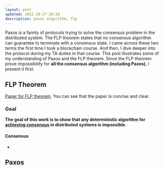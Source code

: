 ```yaml
---
layout: post
updated: 2022-10-27 20:24
description: paxos algorithm, flp
---
```


Paxos is a family of protocols trying to solve the consensus problem in the distributed system. The FLP theorem states that no consensus algorithm can guarantee to terminate with a consensus state. I came across these two terms the first time I took a blockchain course. And then, I dive deeper into the protocol during my TA duties in that course. This post illustrates some of my understanding of Paxos and the FLP theorem. Since the FLP theorem prove impossibility for **all the consensus algorithm (including Paxos)**, I present it first.



## FLP Theorem

[Paper for FLP theorem](https://groups.csail.mit.edu/tds/papers/Lynch/jacm85.pdf). You can see that the paper is concise and clear.

### Goal

**The goal of this work is to show that any deterministic algorithm for <u>achieving consensus</u> in distributed systems is impossible.**

#### Consensus

- 



## Paxos

